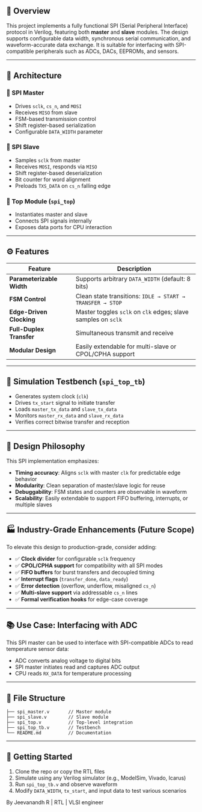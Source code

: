 ## 📌 Overview

This project implements a fully functional SPI (Serial Peripheral Interface) protocol in Verilog, featuring both **master** and **slave** modules. The design supports configurable data width, synchronous serial communication, and waveform-accurate data exchange. It is suitable for interfacing with SPI-compatible peripherals such as ADCs, DACs, EEPROMs, and sensors.

---

## 🧩 Architecture

### 🔷 SPI Master
- Drives `sclk`, `cs_n`, and `MOSI`
- Receives `MISO` from slave
- FSM-based transmission control
- Shift register-based serialization
- Configurable `DATA_WIDTH` parameter

### 🔷 SPI Slave
- Samples `sclk` from master
- Receives `MOSI`, responds via `MISO`
- Shift register-based deserialization
- Bit counter for word alignment
- Preloads `TXS_DATA` on `cs_n` falling edge

### 🔗 Top Module (`spi_top`)
- Instantiates master and slave
- Connects SPI signals internally
- Exposes data ports for CPU interaction

---

## ⚙️ Features

| Feature              | Description |
|----------------------|-------------|
| **Parameterizable Width** | Supports arbitrary `DATA_WIDTH` (default: 8 bits) |
| **FSM Control**      | Clean state transitions: `IDLE → START → TRANSFER → STOP` |
| **Edge-Driven Clocking** | Master toggles `sclk` on `clk` edges; slave samples on `sclk` |
| **Full-Duplex Transfer** | Simultaneous transmit and receive |
| **Modular Design**   | Easily extendable for multi-slave or CPOL/CPHA support |

---

## 🧪 Simulation Testbench (`spi_top_tb`)

- Generates system clock (`clk`)
- Drives `tx_start` signal to initiate transfer
- Loads `master_tx_data` and `slave_tx_data`
- Monitors `master_rx_data` and `slave_rx_data`
- Verifies correct bitwise transfer and reception

---

## 🧠 Design Philosophy

This SPI implementation emphasizes:
- **Timing accuracy**: Aligns `sclk` with master `clk` for predictable edge behavior
- **Modularity**: Clean separation of master/slave logic for reuse
- **Debuggability**: FSM states and counters are observable in waveform
- **Scalability**: Easily extendable to support FIFO buffering, interrupts, or multiple slaves

---

## 🏭 Industry-Grade Enhancements (Future Scope)

To elevate this design to production-grade, consider adding:
- ✅ **Clock divider** for configurable `sclk` frequency  
- ✅ **CPOL/CPHA support** for compatibility with all SPI modes  
- ✅ **FIFO buffers** for burst transfers and decoupled timing  
- ✅ **Interrupt flags** (`transfer_done`, `data_ready`)  
- ✅ **Error detection** (overflow, underflow, misaligned `cs_n`)  
- ✅ **Multi-slave support** via addressable `cs_n` lines  
- ✅ **Formal verification hooks** for edge-case coverage  

---

## 📚 Use Case: Interfacing with ADC

This SPI master can be used to interface with SPI-compatible ADCs to read temperature sensor data:
- ADC converts analog voltage to digital bits
- SPI master initiates read and captures ADC output
- CPU reads `RX_DATA` for temperature processing

---

## 📁 File Structure

```
├── spi_master.v       // Master module
├── spi_slave.v        // Slave module
├── spi_top.v          // Top-level integration
├── spi_top_tb.v       // Testbench
└── README.md          // Documentation
```

---

## 🚀 Getting Started

1. Clone the repo or copy the RTL files  
2. Simulate using any Verilog simulator (e.g., ModelSim, Vivado, Icarus)  
3. Run `spi_top_tb.v` and observe waveform  
4. Modify `DATA_WIDTH`, `tx_start`, and input data to test various scenarios  

By Jeevanandh R | RTL | VLSI engineer
